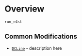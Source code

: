 Overview
========

```@docs
run_e4st
```

## Common Modifications
* [`DCLine`](@ref) - description here